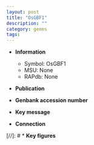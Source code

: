 ```yaml
---
layout: post
title: "OsGBF1"
description: ""
category: genes
tags: 
---
```


* **Information**  
    + Symbol: OsGBF1  
    + MSU: None  
    + RAPdb: None  

* **Publication**  

* **Genbank accession number**  

* **Key message**  

* **Connection**  

[//]: # * **Key figures**  


